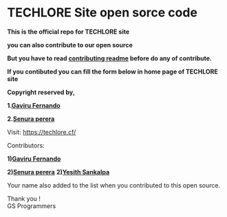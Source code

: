 # TECHLORE Site open sorce code
**This is the official repo for TECHLORE site**

**you can also contribute to our open source**

**But you have to read <a href="https://github.com/GSprogrammers/TECHLORE/blob/main/How%20to%20contribute.md">contributing readme</a> before do any of contribute.**

**If you contibuted you can fill the form below in home page of TECHLORE site**

**Copyright reserved by,**

**1.[Gaviru Fernando](https://github.com/GAVIFDO)**
  
**2.[Senura perera](https://github.com/senura-47802)**

Visit: https://techlore.cf/

Contributors:

**1)[Gaviru Fernando](https://github.com/GAVIFDO)**
  
**2)[Senura perera](https://github.com/senura-47802)**
**2)[Yesith Sankalpa](https://github.com/YesithSankalpa)**

Your name also added to the list when you contributed to this open source.

Thank you !<br>
GS Programmers

